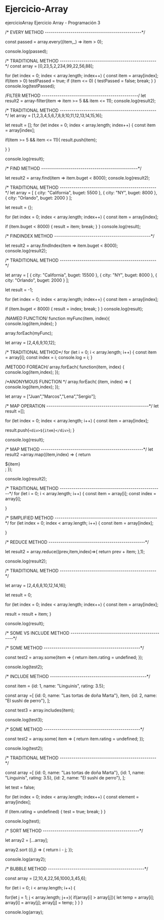 # Ejercicio-Array

ejercicioArray
Ejercicio Array - Programación 3

/* EVERY METHOD -------------------------------------------------*/

const passed = array.every((item,_) => item > 0);

console.log(passed);

/* TRADITIONAL METHOD -------------------------------------------------*/ const array = [0,23,5,2,234,99,22,56,88];

for (let index = 0; index < array.length; index++) { const item = array[index]; if(item > 0) testPassed = true; if (item <= 0) { testPassed = false; break; }
} console.log(testPassed);

/FILTER METHOD -------------------------------------------------/ let result2 = array-filter(item => item >= 5 && item <= 11); console.log(result2);

/* TRADITIONAL METHOD -------------------------------------------------*/ let array = [1,2,3,4,5,6,7,8,9,10,11,12,13,14,15,16];

let result = []; for (let index = 0; index < array.length; index++) { const item = array[index];

if(item >= 5 && item <= 11){
    result.push(item);

}
}

console.log(result);

/* FIND METHOD -------------------------------------------------*/

let result2 = array.find(item => item.buget < 8000); console.log(result2);

/* TRADITIONAL METHOD -------------------------------------------------*/ let array = [ { city: "California", buget: 5500 }, { city: "NY", buget: 8000 }, { city: "Orlando", buget: 2000 } ];

let result = {};

for (let index = 0; index < array.length; index++) { const item = array[index];

if (item.buget < 8000) {
    result = item;
    break;
}
} console.log(result);

/* FINDINDEX METHOD -------------------------------------------------*/

let result2 = array.findIndex(item => item.buget < 8000); console.log(result2);

/* TRADITIONAL METHOD -------------------------------------------------*/

let array = [ { city: "California", buget: 15500 }, { city: "NY", buget: 8000 }, { city: "Orlando", buget: 2000 } ];

let result = -1;

for (let index = 0; index < array.length; index++) { const item = array[index];

if (item.buget < 8000) {
    result = index;
    break;
}
} console.log(result);

/NAMED FUNCTION/ function myFunc(item, index){ console.log(item,index); }

array.forEach(myFunc);

let array = [2,4,6,9,10,12];

/* TRADITIONAL METHOD*/ for (let i = 0; i < array.length; i++) { const item = array[i]; const index = i; console.log = i; }

/METODO FOREACH/ array.forEach( function(item, index) { console.log(item,index); });

/*ANONYMOUS FUNCTION */ array.forEach( (item, index) => { console.log(item,index); });

let array = ["Juan","Marcos","Lena","Sergio"];

/* MAP OPERATION ----------------------------------------------------*/ let result =[];

for (let index = 0; index < array.length; i++) { const item = array[index];

result.push(`<div>${item}</div>`);
}

console.log(result);

/* MAP METHOD ----------------------------------------------------*/ let result2 =array.map((item,index) => { return <div>${item}</div>; });

console.log(result2);

/* TRADITIONAL METHOD ----------------------------------------------------*/ for (let i = 0; i < array.length; i++) { const item = array[i]; const index = array[i];

}

/* SIMPLIFIED METHOD ----------------------------------------------------*/ for (let index = 0; index < array.length; i++) { const item = array[index];

}

/* REDUCE METHOD -------------------------------------------------*/

let result2 = array.reduce((prev,item,index)=>{ return prev + item; },1);

console.log(result2);

/* TRADITIONAL METHOD -------------------------------------------------*/

let array = [2,4,6,8,10,12,14,16];

let result = 0;

for (let index = 0; index < array.length; index++) { const item = array[index];

  result = result + item;
}

console.log(result);

/* SOME VS INCLUDE METHOD -------------------------------------------------*/

/* SOME METHOD -------------------------------------------------*/

const test2 = array.some(item => { return item.rating = undefined; });

console.log(test2);

/* INCLUDE METHOD -------------------------------------------------*/

const item = {id: 1, name: "Linguinis", rating: 3.5};

const array =[ {id: 0, name: "Las tortas de doña Marta"}, item, {id: 2, name: "El sushi de perro"}, ];

const test3 = array.includes(item);

console.log(test3);

/* SOME METHOD -------------------------------------------------*/

const test2 = array.some( item => { return item.rating = undefined; });

console.log(test2);

/* TRADITIONAL METHOD -------------------------------------------------*/

const array =[ {id: 0, name: "Las tortas de doña Marta"}, {id: 1, name: "Linguinis", rating: 3.5}, {id: 2, name: "El sushi de perro"}, ];

let test = false;

for (let index = 0; index < array.length; index++) { const element = array[index];

if (item.rating = undefined) {
    test = true;
    break;
}
}

console.log(test);

/* SORT METHOD -------------------------------------------------*/

let array2 = [...array];

array2.sort ((i,j) => { return i - j; });

console.log(array2);

/* BUBBLE METHOD -------------------------------------------------*/

const array = [2,10,4,22,56,1000,3,45,6];

for (let i = 0; i < array.length; i++) {

for(let j = 1; j < array.length; j++){
    if(array[i] > array[j]){
        let temp = array[i];
        array[i] = array[j];
        array[j] = temp;
    }
}
}

console.log(array);
